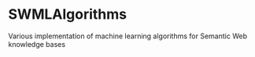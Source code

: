SWMLAlgorithms
==============

Various implementation of machine learning algorithms for Semantic Web knowledge bases 
